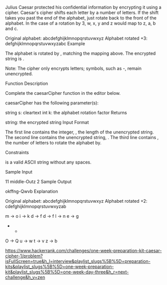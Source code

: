 Julius Caesar protected his confidential information by encrypting it using a cipher. Caesar's cipher shifts each letter by a number of letters. If the shift takes you past the end of the alphabet, just rotate back to the front of the alphabet. In the case of a rotation by 3, w, x, y and z would map to z, a, b and c.

Original alphabet:      abcdefghijklmnopqrstuvwxyz
Alphabet rotated +3:    defghijklmnopqrstuvwxyzabc
Example


The alphabet is rotated by , matching the mapping above. The encrypted string is .

Note: The cipher only encrypts letters; symbols, such as -, remain unencrypted.

Function Description

Complete the caesarCipher function in the editor below.

caesarCipher has the following parameter(s):

string s: cleartext
int k: the alphabet rotation factor
Returns

string: the encrypted string
Input Format

The first line contains the integer, , the length of the unencrypted string.
The second line contains the unencrypted string, .
The third line contains , the number of letters to rotate the alphabet by.

Constraints



 is a valid ASCII string without any spaces.

Sample Input

11
middle-Outz
2
Sample Output

okffng-Qwvb
Explanation

Original alphabet:      abcdefghijklmnopqrstuvwxyz
Alphabet rotated +2:    cdefghijklmnopqrstuvwxyzab

m -> o
i -> k
d -> f
d -> f
l -> n
e -> g
-    -
O -> Q
u -> w
t -> v
z -> b

https://www.hackerrank.com/challenges/one-week-preparation-kit-caesar-cipher-1/problem?isFullScreen=true&h_l=interview&playlist_slugs%5B%5D=preparation-kits&playlist_slugs%5B%5D=one-week-preparation-kit&playlist_slugs%5B%5D=one-week-day-three&h_r=next-challenge&h_v=zen